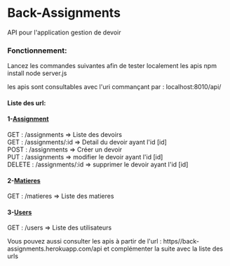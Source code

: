 # Back-Assignments
API pour l'application gestion de devoir 

### Fonctionnement:
Lancez les commandes suivantes afin de tester localement les apis
    npm install
    node server.js
    
les apis sont consultables avec l'uri commançant par : localhost:8010/api/
#### Liste des url:
#### 1-<ins>Assignment</ins>
GET : /assignments => Liste des devoirs </br>
GET : /assignments/:id => Detail du devoir ayant l'id [id] </br>
POST : /assignments => Créer un devoir</br>
PUT : /assignments => modifier le devoir ayant l'id [id] </br>
DELETE : /assignments/:id => supprimer le devoir ayant l'id [id]

#### 2-<ins>Matieres</ins>
GET : /matieres => Liste des matieres</br>

#### 3-<ins>Users</ins>
GET : /users => Liste des utilisateurs</br>

Vous pouvez aussi consulter les apis à partir de l'url : https//back-assignments.herokuapp.com/api et complémenter la suite avec la liste des urls
